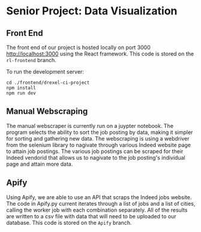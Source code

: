 # Senior Project: Data Visualization

## Front End
The front end of our project is hosted locally on port 3000 [http://localhost:3000](http://localhost:3000) using the React framework. This code is stored on the `rl-frontend` branch.


To run the development server:

```
cd ./frontend/drexel-ci-project
npm install
npm run dev

```

## Manual Webscraping
The manual webscraper is currently run on a juypter notebook. The program selects the ability to sort the job posting by data, making it simpler for sorting and gathering new data. The webscraping is using a webdriver from the selenium library to nagivate through various Indeed website page to attain job postings. The various job postings can be scraped for their Indeed vendorid that allows us to nagivate to the job posting's individual page and attain more data. 

## Apify
Using Apify, we are able to use an API that scraps the Indeed jobs website. 
The code in Apify.py current iterates through a list of jobs and a list of cities, calling the worker job with each combination separately. All of the results are written to a csv file with data that will need to be uploaded to our database. This code is stored on the `Apify` branch.
